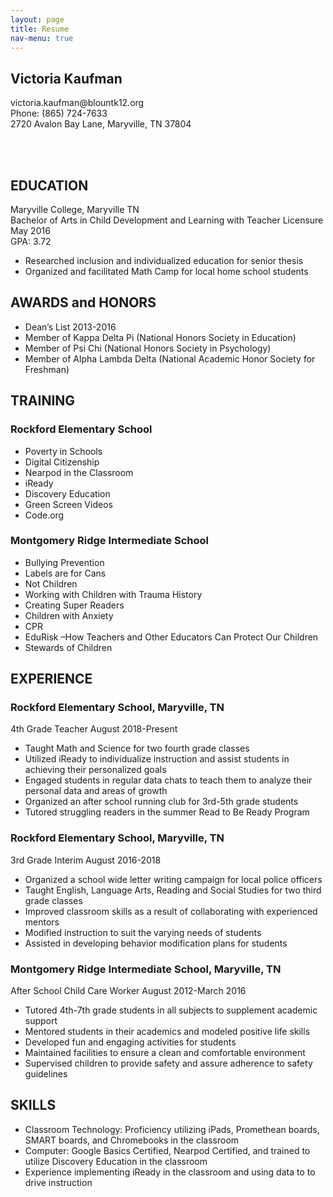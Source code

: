 ```yaml
---
layout: page
title: Resume
nav-menu: true
---
```

<div id="main" class="alt">

<!-- One -->
<section id="one">
	<div class="inner">

<div class="centered">
<h2>Victoria Kaufman</h2>
victoria.kaufman@blountk12.org<br>
Phone: (865) 724-7633<br>
2720 Avalon Bay Lane, Maryville, TN 37804<br>
</div>

<br><br>

<h2>EDUCATION</h2>
Maryville College, Maryville TN<br>
Bachelor of Arts in Child Development and Learning with Teacher Licensure			       May 2016<br>
GPA: 3.72
<ul>
	<li>Researched inclusion and individualized education for senior thesis</li>
	<li>Organized and facilitated Math Camp for local home school students</li>
</ul>

<h2>AWARDS and HONORS</h2>
<ul>	
	<li>Dean’s List 2013-2016</li>
	<li>Member of Kappa Delta Pi (National Honors Society in Education)</li>
	<li>Member of Psi Chi (National Honors Society in Psychology)</li>
	<li>Member of Alpha Lambda Delta (National Academic Honor Society for Freshman)</li>
</ul>

<h2>TRAINING</h2>
<h3>Rockford Elementary School</h3>
	<ul>	
	<li>Poverty in Schools</li>
	<li>Digital Citizenship</li>
	<li>Nearpod in the Classroom</li>
	<li>iReady</li>
	<li>Discovery Education</li>
	<li>Green Screen Videos</li>
	<li>Code.org</li>
	</ul>
<h3>Montgomery Ridge Intermediate School</h3>
<ul>	
	<li>Bullying Prevention</li>
	<li>Labels are for Cans</li>
	<li>Not Children</li>
	<li>Working with Children with Trauma History</li>
	<li>Creating Super Readers</li>
	<li>Children with Anxiety</li>
	<li>CPR</li>
	<li>EduRisk –How Teachers and Other Educators Can Protect Our Children</li>
	<li>Stewards of Children</li>
</ul>

<h2>EXPERIENCE</h2>
<h3>Rockford Elementary School, Maryville, TN</h3>
4th Grade Teacher									August 2018-Present
<ul>
	<li>Taught Math and Science for two fourth grade classes</li>
	<li>Utilized iReady to individualize instruction and assist students in achieving their personalized goals</li>
	<li>Engaged students in regular data chats to teach them to analyze their personal data and areas of growth</li>
	<li>Organized an after school running club for 3rd-5th grade students</li>
	<li>Tutored struggling readers in the summer Read to Be Ready Program</li>
</ul>

<h3>Rockford Elementary School, Maryville, TN</h3>
3rd Grade Interim									August 2016-2018
<ul>
	<li>Organized a school wide letter writing campaign for local police officers</li>
	<li>Taught English, Language Arts, Reading and Social Studies for two third grade classes</li>
<li>Improved classroom skills as a result of collaborating with experienced mentors</li>
<li>Modified instruction to suit the varying needs of students</li>
<li>Assisted in developing behavior modification plans for students</li>
</ul>

<h3>Montgomery Ridge Intermediate School, Maryville, TN</h3>
After School Child Care Worker							      August 2012-March 2016
<ul>
	<li>Tutored 4th-7th grade students in all subjects to supplement academic support</li>
	<li>Mentored students in their academics and modeled positive life skills</li>
	<li>Developed fun and engaging activities for students</li>
	<li>Maintained facilities to ensure a clean and comfortable environment</li> 
	<li>Supervised children to provide safety and assure adherence to safety guidelines</li>
</ul>

<h2>SKILLS</h2>
<ul>
<li>Classroom Technology: Proficiency utilizing iPads, Promethean boards, SMART boards, and Chromebooks in the classroom</li>
<li>Computer: Google Basics Certified, Nearpod Certified, and trained to utilize Discovery Education in the classroom</li>
<li>Experience implementing iReady in the classroom and using data to to drive instruction</li>
</ul>

</div>
</section>
</div>